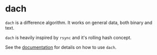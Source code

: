 # dach

`dach` is a difference algorithm. It works on general data, both binary and text.

`dach` is heavily inspired by `rsync` and it's rolling hash concept.

See the [documentation](https://docs.rs/dach/0.2.0/dach/) for details on how to use `dach`.
